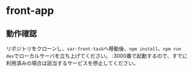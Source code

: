 # front-app
## 動作確認
リポジトリをクローンし、`var-front-task`へ移動後、`npm install`、`npm run dev`でローカルサーバを立ち上げてください。 :3000番で起動するので、すでに利用済みの場合は該当するサービスを停止してください。

